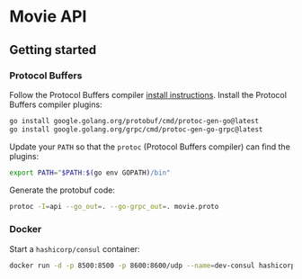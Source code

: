 # Movie API

## Getting started

### Protocol Buffers

Follow the Protocol Buffers compiler [install instructions](https://grpc.io/docs/protoc-installation/). Install the Protocol Buffers compiler plugins:

```sh
go install google.golang.org/protobuf/cmd/protoc-gen-go@latest
go install google.golang.org/grpc/cmd/protoc-gen-go-grpc@latest
```

Update your `PATH` so that the `protoc` (Protocol Buffers compiler) can find the plugins:

```sh
export PATH="$PATH:$(go env GOPATH)/bin"
```

Generate the protobuf code: 

```sh
protoc -I=api --go_out=. --go-grpc_out=. movie.proto
```

### Docker

Start a `hashicorp/consul` container:

```sh
docker run -d -p 8500:8500 -p 8600:8600/udp --name=dev-consul hashicorp/consul agent -server -ui -node=server-1 -bootstrap-expect=1 -client=0.0.0.0
```